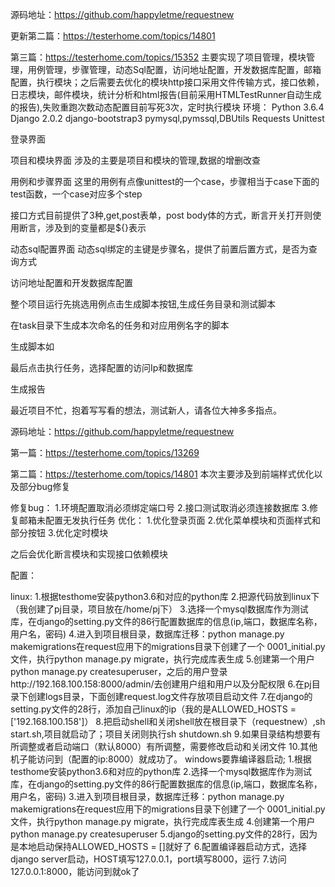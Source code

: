源码地址：https://github.com/happyletme/requestnew

更新第二篇：https://testerhome.com/topics/14801

第三篇：https://testerhome.com/topics/15352
主要实现了项目管理，模块管理，用例管理，步骤管理，动态Sql配置，访问地址配置，开发数据库配置，邮箱配置，执行模块；之后需要去优化的模块http接口采用文件传输方式，接口依赖，日志模块，邮件模块，统计分析和html报告(目前采用HTMLTestRunner自动生成的报告),失败重跑次数动态配置目前写死3次，定时执行模块
环境：
Python 3.6.4
Django 2.0.2
django-bootstrap3
pymysql,pymssql,DBUtils
Requests
Unittest

登录界面


项目和模块界面
涉及的主要是项目和模块的管理,数据的增删改查






用例和步骤界面
这里的用例有点像unittest的一个case，步骤相当于case下面的test函数，一个case对应多个step




接口方式目前提供了3种,get,post表单，post body体的方式，断言开关打开则使用断言，涉及到的变量都是${}表示






动态sql配置界面
动态sql绑定的主键是步骤名，提供了前置后置方式，是否为查询方式






访问地址配置和开发数据库配置




整个项目运行先挑选用例点击生成脚本按钮,生成任务目录和测试脚本


在task目录下生成本次命名的任务和对应用例名字的脚本


生成脚本如


最后点击执行任务，选择配置的访问Ip和数据库


生成报告


最近项目不忙，抱着写写看的想法，测试新人，请各位大神多多指点。

源码地址：https://github.com/happyletme/requestnew

第一篇：https://testerhome.com/topics/13269

第二篇：https://testerhome.com/topics/14801
本次主要涉及到前端样式优化以及部分bug修复






修复bug：
1.环境配置取消必须绑定端口号
2.接口测试取消必须连接数据库
3.修复邮箱未配置无发执行任务
优化：
1.优化登录页面
2.优化菜单模块和页面样式和部分按钮
3.优化定时模块

之后会优化断言模块和实现接口依赖模块




配置：

linux:
1.根据testhome安装python3.6和对应的python库
2.把源代码放到linux下（我创建了pj目录，项目放在/home/pj下）
3.选择一个mysql数据库作为测试库，在django的setting.py文件的86行配置数据库的信息(ip,端口，数据库名称，用户名，密码)
4.进入到项目根目录，数据库迁移：python manage.py makemigrations在request应用下的migrations目录下创建了一个 0001_initial.py 文件，执行python manage.py migrate，执行完成库表生成
5.创建第一个用户python manage.py createsuperuser，之后的用户登录http://192.168.100.158:8000/admin/去创建用户组和用户以及分配权限
6.在pj目录下创建logs目录，下面创建request.log文件存放项目启动文件
7.在django的setting.py文件的28行，添加自己linux的ip（我的是ALLOWED_HOSTS = ['192.168.100.158']）
8.把启动shell和关闭shell放在根目录下（requestnew）,sh start.sh,项目就启动了；项目关闭则执行sh shutdown.sh
9.如果目录结构想要有所调整或者启动端口（默认8000）有所调整，需要修改启动和关闭文件
10.其他机子能访问到（配置的ip:8000）就成功了。
windows要靠编译器启动;
1.根据testhome安装python3.6和对应的python库
2.选择一个mysql数据库作为测试库，在django的setting.py文件的86行配置数据库的信息(ip,端口，数据库名称，用户名，密码)
3.进入到项目根目录，数据库迁移：python manage.py makemigrations在request应用下的migrations目录下创建了一个 0001_initial.py 文件，执行python manage.py migrate，执行完成库表生成
4.创建第一个用户python manage.py createsuperuser
5.django的setting.py文件的28行，因为是本地启动保持ALLOWED_HOSTS = []就好了
6.配置编译器启动方式，选择django server启动，HOST填写127.0.0.1，port填写8000，运行
7.访问127.0.0.1:8000，能访问到就ok了
